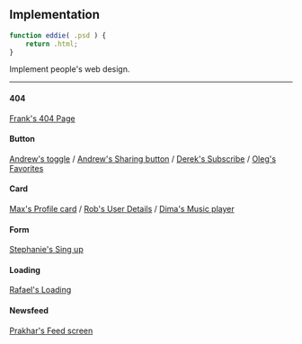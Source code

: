 ## Implementation
~~~javascript
function eddie( .psd ) {
	return .html;
}
~~~

Implement people's web design.

----

#### 404

[Frank's 404 Page](https://github.com/EddieWen-Taiwan/Implementation/tree/gh-pages/404/Frank)

#### Button

[Andrew's toggle](https://github.com/EddieWen-Taiwan/Implementation/tree/gh-pages/Button/Andrew) / [Andrew's Sharing button](https://github.com/EddieWen-Taiwan/Implementation/tree/gh-pages/Button/Andrew-share) / [Derek's Subscribe](https://github.com/EddieWen-Taiwan/Implementation/tree/gh-pages/Button/Derek) / [Oleg's Favorites](https://github.com/EddieWen-Taiwan/Implementation/tree/gh-pages/Button/Oleg)

#### Card

[Max's Profile card](https://github.com/EddieWen-Taiwan/Implementation/tree/gh-pages/Card/Max) / [Rob's User Details](https://github.com/EddieWen-Taiwan/Implementation/tree/gh-pages/Card/Rob) / [Dima's Music player](https://github.com/EddieWen-Taiwan/Implementation/tree/gh-pages/Card/Dima)

#### Form

[Stephanie's Sing up](https://github.com/EddieWen-Taiwan/Implementation/tree/gh-pages/Form/Stephanie)

#### Loading

[Rafael's Loading](https://github.com/EddieWen-Taiwan/Implementation/tree/gh-pages/Loading/Rafael)

#### Newsfeed

[Prakhar's Feed screen](https://github.com/EddieWen-Taiwan/Implementation/tree/gh-pages/Newsfeed/Prakhar)